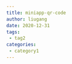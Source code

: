 ```yaml
---
title: miniapp-qr-code
author: liugang
date: 2020-12-31
tags:
 - tag2
categories:
 - category1
---
```


<template>

<div class="head">一、智慧健康通标准版小程序</div>
<div class="flex wrap">
<div class="flex-item" v-for="(item,index) in golMiniDataList" :key="index">
  <div class="flex flex-center">
<img :src="item.imgSrc"></img>
</div>
 <div class="flex flex-center">{{item.name}}
 </div>
</div>
</div>

<div class="head second-title">二、互联网医院标准版小程序</div>
<div class="flex wrap">
<div class="flex-item" v-for="(item,index) in holMiniDataList" :key="index">
  <div class="flex flex-center">
<img :src="item.imgSrc"></img>
</div>
 <div class="flex flex-center">{{item.name}}
 </div>
</div>
</div>

<div class="head second-title">三、xx-common-ui（小程序二维码）</div>
<div class="flex wrap">
<div class="flex-item" >
  <div class="flex flex-center">
<img src="../assets/images/ui/ui.jpg"></img>
</div>
</div>
</div>

<div class="head second-title">四、xx-common-ui-next（小程序二维码）</div>
<div class="flex wrap">
<div class="flex-item" >
  <div class="flex flex-center">
<img src="../assets/images/ui/ui-next.jpg"></img>
</div>
</div>
</div>
</template>


<script>
export default {
  name: "BsDocument",
  data() {
    return {
      golMiniDataList: [
        
      ],
      holMiniDataList: [
        
      ],
    };
  },
};
</script>

<style scoped>
.head {
  font-size:30px;
  color: #3eaf7c;
  font-weight:bold;
}

.second {
  margin-top:50px;
}

.flex {
  display:flex;
  font-size:20px;
  justify-content: space-between;
}

.wrap {
  flex-wrap: wrap;
}

.flex-center{
  justify-content:center
}

.flex-item{
  width:50%
}

img{
   margin-top:100px !important;
   width:200px;
   height:200px;
}

.{
  /* text-align:center; */
}

.f14{
  font-size:18px;
}

.second-title{
  margin-top:100px
}

</style>
